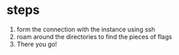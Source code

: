 # steps

1. form the connection with the instance using ssh
2. roam around the directories to find the pieces of flags
3. There you go!
